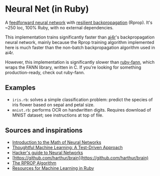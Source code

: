 Neural Net (in Ruby)
===

A [feedforward neural network](http://en.wikipedia.org/wiki/Feedforward_neural_network) with [resilient backpropagation](http://en.wikipedia.org/wiki/Rprop) (Rprop). It's ~250 loc, 100% Ruby, with no external dependencies.

This implementation trains significantly faster than [ai4r](https://github.com/SergioFierens/ai4r)'s backpropagation neural network, mainly because the Rprop training algorithm implemented here is much faster than the non-batch backpropagation algorithm used in ai4r.

However, this implementation is significantly slower than [ruby-fann](https://github.com/tangledpath/ruby-fann), which wraps the FANN library, written in C. If you're looking for something production-ready, check out ruby-fann.


Examples
---
- ```iris.rb```: solves a simple classification problem: predict the species of iris flower based on sepal and petal size.
- ```mnist.rb```: performs OCR on handwritten digits. Requires download of MNIST dataset; see instructions at top of file.


Sources and inspirations
---

- [Introduction to the Math of Neural Networks](http://www.amazon.com/Introduction-Math-Neural-Networks-Heaton-ebook/dp/B00845UQL6)
- [Thoughtful Machine Learning: A Test-Driven Approach](http://www.amazon.com/Thoughtful-Machine-Learning-Test-Driven-Approach/dp/1449374069)
- [Hacker's guide to Neural Networks](http://karpathy.github.io/neuralnets/)
- [https://github.com/harthur/brain](https://github.com/harthur/brain)
- [The RPROP Algorithm](http://citeseerx.ist.psu.edu/viewdoc/download?doi=10.1.1.21.1417&rep=rep1&type=pdf)
- [Resources for Machine Learning in Ruby](https://gist.github.com/gbuesing/865b814d312f46775cda)
